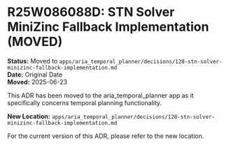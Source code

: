 # R25W086088D: STN Solver MiniZinc Fallback Implementation (MOVED)

<!-- @adr_serial R25W086088D -->

**Status:** Moved to `apps/aria_temporal_planner/decisions/128-stn-solver-minizinc-fallback-implementation.md`  
**Date:** Original Date  
**Moved:** 2025-06-23

This ADR has been moved to the aria_temporal_planner app as it specifically concerns temporal planning functionality.

**New Location:** `apps/aria_temporal_planner/decisions/128-stn-solver-minizinc-fallback-implementation.md`

For the current version of this ADR, please refer to the new location.
